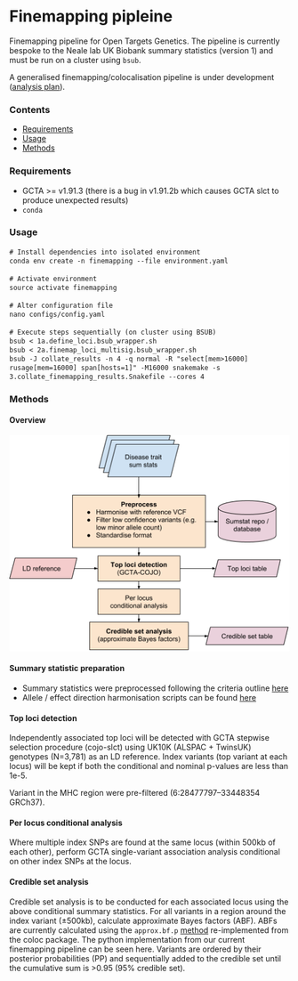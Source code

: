 Finemapping pipleine
====================

Finemapping pipeline for Open Targets Genetics. The pipeline is currently bespoke to the Neale lab UK Biobank summary statistics (version 1) and must be run on a cluster using `bsub`.

A generalised finemapping/colocalisation pipeline is under development ([analysis plan](https://docs.google.com/document/d/1m2XFvovzXtFKoH9J-aZriH69k54Wa5cYwQJEh7VrJAs/edit?usp=sharing)).

### Contents
- [Requirements](#requirements)
- [Usage](#usage)
- [Methods](#methods)

### Requirements
- GCTA >= v1.91.3 (there is a bug in v1.91.2b which causes GCTA slct to produce unexpected results)
- `conda`

### Usage

```
# Install dependencies into isolated environment
conda env create -n finemapping --file environment.yaml

# Activate environment
source activate finemapping

# Alter configuration file
nano configs/config.yaml

# Execute steps sequentially (on cluster using BSUB)
bsub < 1a.define_loci.bsub_wrapper.sh
bsub < 2a.finemap_loci_multisig.bsub_wrapper.sh
bsub -J collate_results -n 4 -q normal -R "select[mem>16000] rusage[mem=16000] span[hosts=1]" -M16000 snakemake -s 3.collate_finemapping_results.Snakefile --cores 4

```

### Methods

#### Overview

![workflow-overview](overview_figure.png)

#### Summary statistic preparation

- Summary statistics were preprocessed following the criteria outline [here](https://github.com/opentargets/sumstat_data)
- Allele / effect direction harmonisation scripts can be found [here](https://github.com/opentargets/sumstat_harmoniser)

#### Top loci detection

Independently associated top loci will be detected with GCTA stepwise selection procedure (cojo-slct) using UK10K (ALSPAC + TwinsUK) genotypes (N=3,781) as an LD reference. Index variants (top variant at each locus) will be kept if both the conditional and nominal p-values are less than 1e-5.

Variant in the MHC region were pre-filtered (6:28477797–33448354 GRCh37).

#### Per locus conditional analysis

Where multiple index SNPs are found at the same locus (within 500kb of each other), perform GCTA single-variant association analysis conditional on other index SNPs at the locus.

#### Credible set analysis

Credible set analysis is to be conducted for each associated locus using the above conditional summary statistics. For all variants in a region around the index variant (±500kb), calculate approximate Bayes factors (ABF). ABFs are currently calculated using the `approx.bf.p` [method](https://github.com/chr1swallace/coloc/blob/master/R/claudia.R#L67) re-implemented from the coloc package. The python implementation from our current finemapping pipeline can be seen here. Variants are ordered by their posterior probabilities (PP) and sequentially added to the credible set until the cumulative sum is >0.95 (95% credible set).

